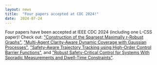 ```yaml
---
layout: news
title:  "Four papers accepted at CDC 2024!"
date:  2024-07-24
---
```


Four papers have been accepted at IEEE CDC 2024 (including one L-CSS paper)! Check out: ["Construction of the Sparsest Maximally r-Robust Graphs"](/papers/2024-sparsest_r_robust_graphs.md), ["Multi-Agent Clarity-Aware Dynamic Coverage with Gaussian Processes"](/papers/2024-multiagent-coverage.md), ["Safety-Aware Trajectory Tracking using High-Order Control Barrier Functions"](/papers/2024-safety-aware-tracking.md), and ["Robust Safety-Critical Control for Systems With Sporadic Measurements and Dwell-Time Constraints"](/papers/2024-breeden-robust_safety_critical_control_for_systems_with_sporadic_measurements_and_dwell_time_constraints.md).
